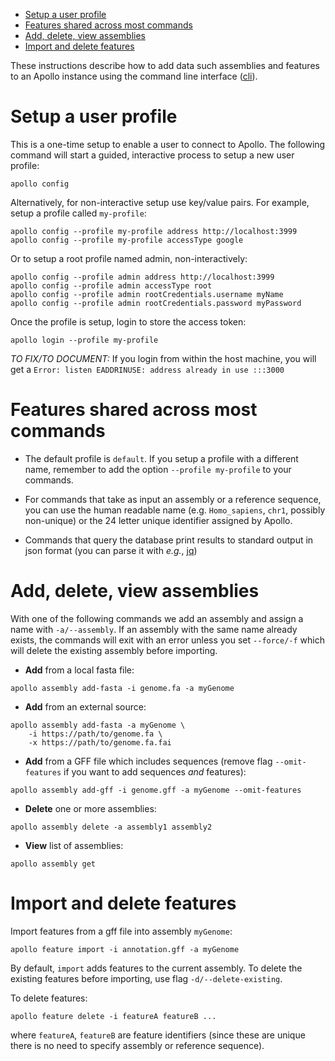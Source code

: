<!-- vim-markdown-toc GFM -->

* [Setup a user profile](#setup-a-user-profile)
* [Features shared across most commands](#features-shared-across-most-commands)
* [Add, delete, view assemblies](#add-delete-view-assemblies)
* [Import and delete features](#import-and-delete-features)

<!-- vim-markdown-toc -->

These instructions describe how to add data such assemblies and features to an
Apollo instance using the command line
interface ([cli](https://github.com/GMOD/Apollo3/tree/cli-misc/packages/apollo-cli)).

# Setup a user profile

This is a one-time setup to enable a user to connect to Apollo. The following
command will start a guided, interactive process to setup a new user profile:

```
apollo config
```

Alternatively, for non-interactive setup use key/value pairs. For example,
setup a profile called `my-profile`:

```
apollo config --profile my-profile address http://localhost:3999
apollo config --profile my-profile accessType google
```

Or to setup a root profile named admin, non-interactively:

```
apollo config --profile admin address http://localhost:3999
apollo config --profile admin accessType root
apollo config --profile admin rootCredentials.username myName
apollo config --profile admin rootCredentials.password myPassword
```

Once the profile is setup, login to store the access token:

```
apollo login --profile my-profile
```

*TO FIX/TO DOCUMENT:* If you login from within the host machine, you will get a
`Error: listen EADDRINUSE: address already in use :::3000`

# Features shared across most commands

* The default profile is `default`. If you setup a profile with a different
  name, remember to add the option `--profile my-profile` to your commands.

* For commands that take as input an assembly or a reference sequence, you can
  use the human readable name (e.g. `Homo_sapiens`, `chr1`, possibly
  non-unique) or the 24 letter unique identifier assigned by Apollo.

* Commands that query the database print results to standard output in json
  format (you can parse it with *e.g.*, [jq](https://jqlang.github.io/jq/))

# Add, delete, view assemblies

With one of the following commands we add an assembly and assign a name with
`-a/--assembly`. If an assembly with the same name already exists, the commands
will exit with an error unless you set `--force/-f` which will delete the
existing assembly before importing.

* **Add** from a local fasta file:

```
apollo assembly add-fasta -i genome.fa -a myGenome
```

* **Add** from an external source:

```
apollo assembly add-fasta -a myGenome \
    -i https://path/to/genome.fa \
    -x https://path/to/genome.fa.fai
```

* **Add** from a GFF file which includes sequences (remove flag `--omit-features`
  if you want to add sequences *and* features):

```
apollo assembly add-gff -i genome.gff -a myGenome --omit-features 
```

* **Delete** one or more assemblies:

```
apollo assembly delete -a assembly1 assembly2
```

* **View** list of assemblies:

```
apollo assembly get
```

# Import and delete features

Import features from a gff file into assembly `myGenome`:

```
apollo feature import -i annotation.gff -a myGenome
```

By default, `import` adds features to the current assembly. To delete the
existing features before importing, use flag `-d/--delete-existing`.

To delete features:

```
apollo feature delete -i featureA featureB ...
```

where `featureA`, `featureB` are feature identifiers (since these are unique
there is no need to specify assembly or reference sequence).
